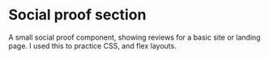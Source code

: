 # Social proof section
A small social proof component, showing reviews for a basic site or landing page. I used this to practice CSS, and flex layouts.
